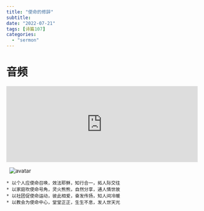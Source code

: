 ```yaml
---
title: "使命的修辞"
subtitle: 
date: "2022-07-21"
tags: [诗篇107]
categories: 
  - "sermon"
---
```



# **音频**

<iframe src="https://www.buzzsprout.com/1787660/10972903-?client_source=small_player&iframe=true" loading="lazy" width="100%" height="200" frameborder="0" scrolling="no" title='暮云的半导体, 使命的修辞'></iframe>

 
![avatar](https://muyunradio.com/wp-content/uploads/2022/05/WechatIMG503.jpeg)


    * 以个人应使命召唤，效法耶稣，知行合一，拓人际交往
    * 以家庭吹使命号角，灵火熊熊，自然分享，通人情世故
    * 以社团促使命运动，彼此相爱，奋发传扬，知人间冷暖
    * 以教会为使命中心，堂堂正正，生生不息，发人世天光
